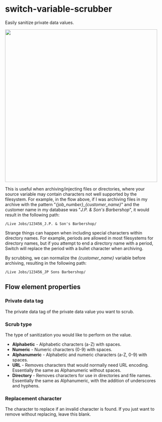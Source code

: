 # switch-variable-scrubber
Easily sanitize private data values. 

<img src="https://i.imgur.com/amdb9eR.png" width="500">

This is useful when archiving/injecting files or directories, where your source variable may contain characters not well supported by the filesystem. For example, in the flow above, if I was archiving files in my archive with the pattern "*{job_number}_{customer_name}*" and the customer name in my database was "*J.P. & Son's Barbershop*", it would result in the following path:

    /Live Jobs/123456_J.P. & Son's Barbershop/ 

Strange things can happen when including special characters within directory names. For example, periods are allowed in most filesystems for directory names, but if you attempt to end a directory name with a period, Switch will replace the period with a bullet character when archiving.

By scrubbing, we can normalize the *{customer_name}* variable before archiving, resulting in the following path: 

    /Live Jobs/123456_JP Sons Barbershop/

## Flow element properties

### Private data tag
The private data tag of the private data value you want to scrub.

### Scrub type
The type of sanitization you would like to perform on the value.
- **Alphabetic** - Alphabetic characters (a-Z) with spaces.
- **Numeric** - Numeric characters (0-9) with spaces.
- **Alphanumeric** - Alphabetic and numeric characters (a-Z, 0-9) with spaces.
- **URL** - Removes characters that would normally need URL encoding. Essentially the same as Alphanumeric without spaces.
- **Directory** - Removes characters for use in directories and file names. Essentially the same as Alphanumeric, with the addition of underscores and hyphens.

### Replacement character
The character to replace if an invalid character is found. If you just want to remove without replacing, leave this blank.
